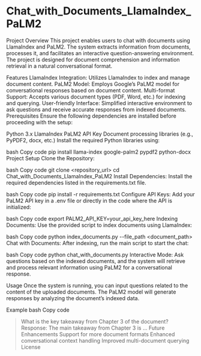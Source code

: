 # Chat_with_Documents_LlamaIndex_PaLM2
Project Overview
This project enables users to chat with documents using LlamaIndex and PaLM2. The system extracts information from documents, processes it, and facilitates an interactive question-answering environment. The project is designed for document comprehension and information retrieval in a natural conversational format.

Features
LlamaIndex Integration: Utilizes LlamaIndex to index and manage document content.
PaLM2 Model: Employs Google’s PaLM2 model for conversational responses based on document content.
Multi-format Support: Accepts various document types (PDF, Word, etc.) for indexing and querying.
User-friendly Interface: Simplified interactive environment to ask questions and receive accurate responses from indexed documents.
Prerequisites
Ensure the following dependencies are installed before proceeding with the setup:

Python 3.x
LlamaIndex
PaLM2 API Key
Document processing libraries (e.g., PyPDF2, docx, etc.)
Install the required Python libraries using:

bash
Copy code
pip install llama-index google-palm2 pypdf2 python-docx
Project Setup
Clone the Repository:

bash
Copy code
git clone <repository_url>
cd Chat_with_Documents_LlamaIndex_PaLM2
Install Dependencies: Install the required dependencies listed in the requirements.txt file.

bash
Copy code
pip install -r requirements.txt
Configure API Keys: Add your PaLM2 API key in a .env file or directly in the code where the API is initialized:

bash
Copy code
export PALM2_API_KEY=your_api_key_here
Indexing Documents: Use the provided script to index documents using LlamaIndex:

bash
Copy code
python index_documents.py --file_path <document_path>
Chat with Documents: After indexing, run the main script to start the chat:

bash
Copy code
python chat_with_documents.py
Interactive Mode: Ask questions based on the indexed documents, and the system will retrieve and process relevant information using PaLM2 for a conversational response.

Usage
Once the system is running, you can input questions related to the content of the uploaded documents. The PaLM2 model will generate responses by analyzing the document’s indexed data.

Example
bash
Copy code
> What is the key takeaway from Chapter 3 of the document?
Response: The main takeaway from Chapter 3 is ...
Future Enhancements
Support for more document formats
Enhanced conversational context handling
Improved multi-document querying
License
